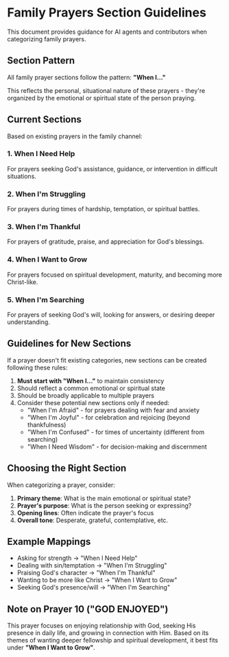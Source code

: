 # Family Prayers Section Guidelines

This document provides guidance for AI agents and contributors when categorizing family prayers.

## Section Pattern

All family prayer sections follow the pattern: **"When I..."**

This reflects the personal, situational nature of these prayers - they're organized by the emotional or spiritual state of the person praying.

## Current Sections

Based on existing prayers in the family channel:

### 1. When I Need Help
For prayers seeking God's assistance, guidance, or intervention in difficult situations.

### 2. When I'm Struggling  
For prayers during times of hardship, temptation, or spiritual battles.

### 3. When I'm Thankful
For prayers of gratitude, praise, and appreciation for God's blessings.

### 4. When I Want to Grow
For prayers focused on spiritual development, maturity, and becoming more Christ-like.

### 5. When I'm Searching
For prayers of seeking God's will, looking for answers, or desiring deeper understanding.

## Guidelines for New Sections

If a prayer doesn't fit existing categories, new sections can be created following these rules:

1. **Must start with "When I..."** to maintain consistency
2. Should reflect a common emotional or spiritual state
3. Should be broadly applicable to multiple prayers
4. Consider these potential new sections only if needed:
   - "When I'm Afraid" - for prayers dealing with fear and anxiety
   - "When I'm Joyful" - for celebration and rejoicing (beyond thankfulness)
   - "When I'm Confused" - for times of uncertainty (different from searching)
   - "When I Need Wisdom" - for decision-making and discernment

## Choosing the Right Section

When categorizing a prayer, consider:

1. **Primary theme**: What is the main emotional or spiritual state?
2. **Prayer's purpose**: What is the person seeking or expressing?
3. **Opening lines**: Often indicate the prayer's focus
4. **Overall tone**: Desperate, grateful, contemplative, etc.

## Example Mappings

- Asking for strength → "When I Need Help"
- Dealing with sin/temptation → "When I'm Struggling"  
- Praising God's character → "When I'm Thankful"
- Wanting to be more like Christ → "When I Want to Grow"
- Seeking God's presence/will → "When I'm Searching"

## Note on Prayer 10 ("GOD ENJOYED")

This prayer focuses on enjoying relationship with God, seeking His presence in daily life, and growing in connection with Him. Based on its themes of wanting deeper fellowship and spiritual development, it best fits under **"When I Want to Grow"**.
